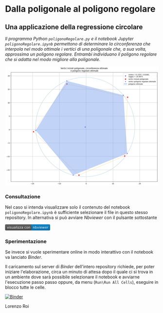 # Dalla poligonale al poligono regolare

## Una applicazione della regressione circolare

*Il programma Python `poligonoRegolare.py` e il notebook Jupyter `poligonoRegolare.ipynb` permettono di determinare la circonferenza che interpola nel modo ottimale i vertici di una poligonale che, a sua volta, approssima un poligono regolare. Entrambi individuano il poligono regolare che si adatta nel modo migliore alla poligonale.*

![Poligonale e poligono regolare ottimale](img.png)

### Consultazione

Nel caso si intenda visualizzare solo il contenuto del notebook `poligonoRegolare.ipynb` è sufficiente selezionare il file in questo stesso repository. In alternativa si può avviare *Nbviewer* con il pulsante sottostante

<a href="https://nbviewer.org/github/lrnzr/didatticaGeometria/tree/main/"><svg xmlns="http://www.w3.org/2000/svg" xmlns:xlink="http://www.w3.org/1999/xlink" width="148" height="20" role="img" aria-label="visualizza con: nbviewer"><title>visualizza con: nbviewer</title><linearGradient id="s" x2="0" y2="100%"><stop offset="0" stop-color="#bbb" stop-opacity=".1"/><stop offset="1" stop-opacity=".1"/></linearGradient><clipPath id="r"><rect width="148" height="20" rx="3" fill="#fff"/></clipPath><g clip-path="url(#r)"><rect width="87" height="20" fill="#555"/><rect x="87" width="61" height="20" fill="#007ec6"/><rect width="148" height="20" fill="url(#s)"/></g><g fill="#fff" text-anchor="middle" font-family="Verdana,Geneva,DejaVu Sans,sans-serif" text-rendering="geometricPrecision" font-size="110"><text aria-hidden="true" x="445" y="150" fill="#010101" fill-opacity=".3" transform="scale(.1)" textLength="770">visualizza con</text><text x="445" y="140" transform="scale(.1)" fill="#fff" textLength="770">visualizza con</text><text aria-hidden="true" x="1165" y="150" fill="#010101" fill-opacity=".3" transform="scale(.1)" textLength="510">nbviewer</text><text x="1165" y="140" transform="scale(.1)" fill="#fff" textLength="510">nbviewer</text></g></svg></a>

### Sperimentazione

Se invece si vuole sperimentare online in modo interattivo con il notebook va lanciato *Binder*.

Il caricamento sul server di *Binder* dell'intero repository richiede, per poter iniziare l'elaborazione, circa un minuto di attesa dopo il quale ci si trova in un ambiente dove sarà possibile selezionare il notebook e avviarne l'esecuzione passo passo oppure, da menu (`Run\Run All Cells`), eseguire in blocco tutte le celle.

[![Binder](https://mybinder.org/badge_logo.svg)](https://mybinder.org/v2/gh/lrnzr/didatticaGeometria/HEAD)


Lorenzo Roi

